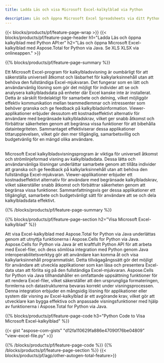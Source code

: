 ```yaml
---
title: Ladda Läs och visa Microsoft Excel-kalkylblad via Python 

description: Läs och öppna Microsoft Excel Spreadsheets via ditt Python-program.
---
```


{{< blocks/products/pf/feature-page-wrap >}}
{{< blocks/products/pf/feature-page-header h1="Ladda Läs och öppna kalkylblad med Python API:er" h2="Läs och öppna Microsoft Excel-kalkylblad med Aspose.Total for Python via Java. Se XLS XLSX via onlineappen." >}}

{{% blocks/products/pf/feature-page-summary %}}

Ett Microsoft Excel-program för kalkylbladsvisning är oumbärligt för att säkerställa universell åtkomst och läsbarhet för kalkylarksinnehåll utan att behöva den fullständiga Excel-mjukvaran. Det fungerar som en lätt och användarvänlig lösning som gör det möjligt för individer att se och analysera kalkylbladsdata på enheter där Excel kanske inte är installerat. Detta är särskilt fördelaktigt för samarbete och delning, vilket möjliggör effektiv kommunikation mellan teammedlemmar och intressenter som behöver granska och ge feedback på kalkylbladsinformation. Viewer-applikationer erbjuder dessutom ett kostnadseffektivt alternativ för användare med begränsade kalkylbladskrav, vilket ger snabb åtkomst och förbättrar säkerheten genom att begränsa vissa funktioner för att bibehålla dataintegriteten. Sammantaget effektiviserar dessa applikationer tittarupplevelsen, vilket gör den mer tillgänglig, samarbetsvillig och budgetvänlig för en mängd olika användare. <br /><br />

Microsoft Excel kalkylbladsvisningsprogram är viktiga för universell åtkomst och strömlinjeformad visning av kalkylbladsdata. Dessa lätta och användarvänliga lösningar underlättar samarbete genom att tillåta individer att granska och ge feedback på kalkylarksinnehåll utan att behöva den fullständiga Excel-mjukvaran. Viewer-applikationer erbjuder ett kostnadseffektivt alternativ för användare med begränsade kalkylbladskrav, vilket säkerställer snabb åtkomst och förbättrar säkerheten genom att begränsa vissa funktioner. Sammanfattningsvis ger dessa applikationer ett tillgängligt, samarbete och budgetvänligt sätt för användare att se och dela kalkylbladsdata effektivt.

{{% /blocks/products/pf/feature-page-summary  %}}

{{% blocks/products/pf/feature-page-section  h2="Visa Microsoft Excel-kalkylblad" %}}

Att visa Excel-kalkylblad med Aspose.Total for Python via Java underlättas genom att utnyttja funktionerna i Aspose.Cells for Python via Java. Aspose.Cells for Python via Java är ett kraftfullt Python API för att arbeta med Excel-filer, och dess sömlösa integration med Python genom Java interoperabilitetsverktyg gör att användare kan komma åt och visa kalkylarksinnehåll programmatiskt. Detta tillvägagångssätt gör det möjligt för användare att utveckla applikationer som kan läsa och presentera Excel-data utan att förlita sig på den fullständiga Excel-mjukvaran. Aspose.Cells for Python via Java tillhandahåller en omfattande uppsättning funktioner för att rendera Excel-filer, vilket säkerställer att den ursprungliga formateringen, formlerna och datastrukturerna bevaras korrekt under visningsprocessen. Denna integration erbjuder en mångsidig lösning för applikationer eller system där visning av Excel-kalkylblad är ett avgörande krav, vilket gör att utvecklare kan bygga effektiva och anpassade visningsfunktioner med hjälp av funktionerna i Aspose.Total for Python via Java.

{{% blocks/products/pf/feature-page-code h3="Python Code to Visa Microsoft Excel-kalkylblad" %}}

{{< gist "aspose-com-gists" "d12fa110629fa886e47090f76be04809" "view-excel-file.py" >}}

{{% /blocks/products/pf/feature-page-code  %}}
{{% /blocks/products/pf/feature-page-section %}}
{{< blocks/products/pf/agp/other-autogen-total-feature>}}